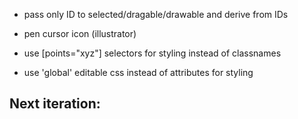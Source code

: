 - pass only ID to selected/dragable/drawable and derive from IDs

- pen cursor icon (illustrator)

- use [points="xyz"] selectors for styling instead of classnames
- use 'global' editable css instead of attributes for styling

Next iteration:
- 